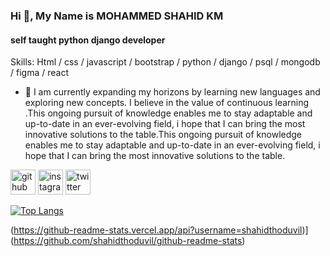  ### Hi  👋, My Name is MOHAMMED SHAHID KM
 #### self taught python django developer



Skills: Html / css / javascript / bootstrap / python / django / psql / mongodb / figma / react

- 🌱 I am currently expanding my horizons by learning new languages and exploring new concepts. I believe in the value of continuous learning .This ongoing pursuit of knowledge enables me to stay adaptable and up-to-date in an ever-evolving field, i hope  that I can bring the most innovative solutions to the table.This ongoing pursuit of knowledge enables me to stay adaptable and up-to-date in an ever-evolving field, i hope  that I can bring the most innovative solutions to the table. 


[<img src='https://cdn.jsdelivr.net/npm/simple-icons@3.0.1/icons/github.svg' alt='github' height='40'>](https://github.com/shahidthoduvil)  [<img src='https://cdn.jsdelivr.net/npm/simple-icons@3.0.1/icons/instagram.svg' alt='instagram' height='40'>](https://www.instagram.com/shahidkiliyamannil/)  [<img src='https://cdn.jsdelivr.net/npm/simple-icons@3.0.1/icons/twitter.svg' alt='twitter' height='40'>](https://twitter.com/shahidthoduvil)  

[![Top Langs](https://github-readme-stats.vercel.app/api/top-langs/?username=shahidthoduvil)](https://github.com/anuraghazra/github-readme-stats)

(https://github-readme-stats.vercel.app/api?username=shahidthoduvil)](https://github.com/shahidthoduvil/github-readme-stats)
